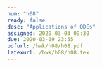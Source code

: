 ```yaml
---
num: "h08"
ready: false
desc: "Applications of ODEs"
assigned: 2020-03-03 09:30
due: 2020-03-09 23:55
pdfurl: /hwk/h08/h08.pdf
latexurl: /hwk/h08/h08.tex
---
```

